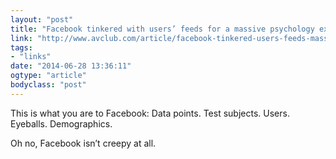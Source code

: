 ```yaml
---
layout: "post"
title: "Facebook tinkered with users’ feeds for a massive psychology experiment"
link: "http://www.avclub.com/article/facebook-tinkered-users-feeds-massive-psychology-e-206324"
tags: 
- "links"
date: "2014-06-28 13:36:11"
ogtype: "article"
bodyclass: "post"
---
```


This is what you are to Facebook: Data points. Test subjects. Users. Eyeballs. Demographics.

Oh no, Facebook isn’t creepy at all.